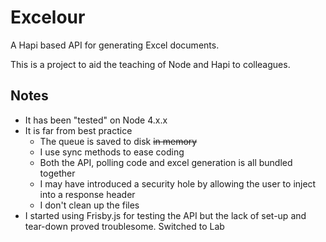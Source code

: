 # Excelour

A Hapi based API for generating Excel documents.

This is a project to aid the teaching of Node and Hapi to colleagues.

## Notes

- It has been "tested" on Node 4.x.x
- It is far from best practice
    - The queue is saved to disk ~~in memory~~
    - I use sync methods to ease coding
    - Both the API, polling code and excel generation is all bundled together
    - I may have introduced a security hole by allowing the user to inject into a response header
    - I don't clean up the files
- I started using Frisby.js for testing the API but the lack of set-up and tear-down proved troublesome. Switched to Lab
